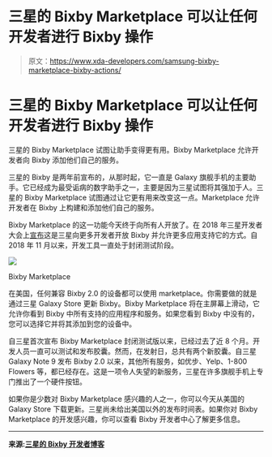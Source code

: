 # 三星的 Bixby Marketplace 可以让任何开发者进行 Bixby 操作

> 原文：<https://www.xda-developers.com/samsung-bixby-marketplace-bixby-actions/>

# 三星的 Bixby Marketplace 可以让任何开发者进行 Bixby 操作

三星的 Bixby Marketplace 试图让助手变得更有用。Bixby Marketplace 允许开发者向 Bixby 添加他们自己的服务。

三星的 Bixby 是两年前宣布的，从那时起，它一直是 Galaxy 旗舰手机的主要助手。它已经成为最受诟病的数字助手之一，主要是因为三星试图将其强加于人。三星的 Bixby Marketplace 试图通过让它更有用来改变这一点。Marketplace 允许开发者在 Bixby 上构建和添加他们自己的服务。

Bixby Marketplace 的这一功能今天终于向所有人开放了。在 2018 年三星开发者大会上[宣布](https://www.xda-developers.com/samsung-bixby-api-third-party-services/)这是三星向更多开发者开放 Bixby 并允许更多应用支持它的方式。自 2018 年 11 月以来，开发工具一直处于封闭测试阶段。

 <picture>![](img/7154b3dc2f9c6165bc7d919cfab84cef.png)</picture> 

Bixby Marketplace

在美国，任何兼容 Bixby 2.0 的设备都可以使用 marketplace。你需要做的就是通过三星 Galaxy Store 更新 Bixby。Bixby Marketplace 将在主屏幕上滑动，它允许你看到 Bixby 中所有支持的应用程序和服务。如果您看到 Bixby 中没有的，您可以选择它并将其添加到您的设备中。

自三星首次宣布 Bixby Marketplace 封闭测试版以来，已经过去了近 8 个月。开发人员一直可以测试和发布胶囊。然而，在发射日，总共有两个新胶囊。自三星 Galaxy Note 9 发布 Bixby 2.0 以来，其他所有服务，如优步、Yelp、1-800 Flowers 等，都已经存在。这是一项令人失望的新服务，三星在许多旗舰手机上专门推出了一个硬件按钮。

如果你是少数对 Bixby Marketplace 感兴趣的人之一，你可以今天从美国的 Galaxy Store 下载更新。三星尚未给出美国以外的发布时间表。如果你对 Bixby Marketplace 的开发感兴趣，你可以查看 Bixby 开发者中心了解更多信息。

* * *

**来源:[三星的 Bixby 开发者博客](https://bixby.developer.samsung.com/newsroom/en-us/27/06/2019/Announcing-The-New-Bixby-Marketplace)**